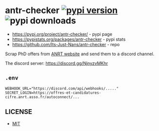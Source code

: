 # antr-checker [![pypi version](https://img.shields.io/pypi/v/antr-checker)](https://pypi.org/project/antr-checker/) ![pypi downloads](https://img.shields.io/pypi/dm/antr-checker)

- <https://pypi.org/project/antr-checker/> - pypi page
- <https://pypistats.org/packages/antr-checker> - pypi stats
- <https://github.com/Its-Just-Nans/antr-checker> - repo

Scrap PhD offers from [ANRT website](https://offres-et-candidatures-cifre.anrt.asso.fr) and send them to a discord channel.

The discord server: <https://discord.gg/NjnyzvMKhr>

## `.env`

```env
WEBHOOK_URL="https://discord.com/api/webhooks/....."
SECRET_LOGIN=https://offres-et-candidatures-cifre.anrt.asso.fr/autoconnect/...
```

## LICENSE

- [MIT](LICENSE)
